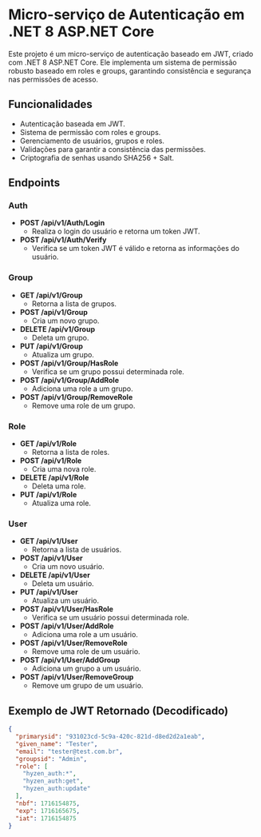 # Micro-serviço de Autenticação em .NET 8 ASP.NET Core

Este projeto é um micro-serviço de autenticação baseado em JWT, criado com .NET 8 ASP.NET Core. Ele implementa um sistema de permissão robusto baseado em roles e groups, garantindo consistência e segurança nas permissões de acesso.

## Funcionalidades

- Autenticação baseada em JWT.
- Sistema de permissão com roles e groups.
- Gerenciamento de usuários, grupos e roles.
- Validações para garantir a consistência das permissões.
- Criptografia de senhas usando SHA256 + Salt.

## Endpoints

### Auth

- **POST /api/v1/Auth/Login**
  - Realiza o login do usuário e retorna um token JWT.
- **POST /api/v1/Auth/Verify**
  - Verifica se um token JWT é válido e retorna as informações do usuário.

### Group

- **GET /api/v1/Group**
  - Retorna a lista de grupos.
- **POST /api/v1/Group**
  - Cria um novo grupo.
- **DELETE /api/v1/Group**
  - Deleta um grupo.
- **PUT /api/v1/Group**
  - Atualiza um grupo.
- **POST /api/v1/Group/HasRole**
  - Verifica se um grupo possui determinada role.
- **POST /api/v1/Group/AddRole**
  - Adiciona uma role a um grupo.
- **POST /api/v1/Group/RemoveRole**
  - Remove uma role de um grupo.

### Role

- **GET /api/v1/Role**
  - Retorna a lista de roles.
- **POST /api/v1/Role**
  - Cria uma nova role.
- **DELETE /api/v1/Role**
  - Deleta uma role.
- **PUT /api/v1/Role**
  - Atualiza uma role.

### User

- **GET /api/v1/User**
  - Retorna a lista de usuários.
- **POST /api/v1/User**
  - Cria um novo usuário.
- **DELETE /api/v1/User**
  - Deleta um usuário.
- **PUT /api/v1/User**
  - Atualiza um usuário.
- **POST /api/v1/User/HasRole**
  - Verifica se um usuário possui determinada role.
- **POST /api/v1/User/AddRole**
  - Adiciona uma role a um usuário.
- **POST /api/v1/User/RemoveRole**
  - Remove uma role de um usuário.
- **POST /api/v1/User/AddGroup**
  - Adiciona um grupo a um usuário.
- **POST /api/v1/User/RemoveGroup**
  - Remove um grupo de um usuário.

## Exemplo de JWT Retornado (Decodificado)

```json
{
  "primarysid": "931023cd-5c9a-420c-821d-d8ed2d2a1eab",
  "given_name": "Tester",
  "email": "tester@test.com.br",
  "groupsid": "Admin",
  "role": [
    "hyzen_auth:*",
    "hyzen_auth:get",
    "hyzen_auth:update"
  ],
  "nbf": 1716154875,
  "exp": 1716165675,
  "iat": 1716154875
}
```
